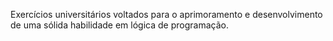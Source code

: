 Exercícios universitários voltados para o aprimoramento e desenvolvimento de uma sólida habilidade em lógica de programação.
